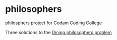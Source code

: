 # philosophers
philosphers project for Codam Coding College

Three solutions to the [Dining philosophers problem](https://en.wikipedia.org/wiki/Dining_philosophers_problem)
